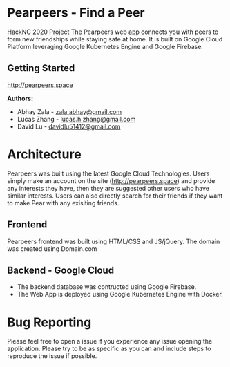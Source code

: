 # Pearpeers - Find a Peer
HackNC 2020 Project
The Pearpeers web app connects you with peers to form new friendships while staying safe at home.
It is built on Google Cloud Platform leveraging Google Kubernetes Engine and Google Firebase.

## Getting Started
http://pearpeers.space

**Authors:**
 - Abhay Zala - zala.abhay@gmail.com
 - Lucas Zhang - lucas.h.zhang@gmail.com
 - David Lu - davidlu51412@gmail.com

# Architecture
Pearpeers was built using the latest Google Cloud Technologies. Users simply make an account on the site (http://pearpeers.space) and provide any interests they have, then they are suggested other users who have similar interests. Users can also directly search for their friends if they want to make Pear with any exisiting friends.

## Frontend
Pearpeers frontend was built using HTML/CSS and JS/jQuery. The domain was created using Domain.com

## Backend - Google Cloud
 - The backend database was contructed using Google Firebase.
 - The Web App is deployed using Google Kubernetes Engine with Docker.

# Bug Reporting
Please feel free to open a issue if you experience any issue opening the application. Please try to be as specific as you can and include steps to reproduce the issue if possible.
